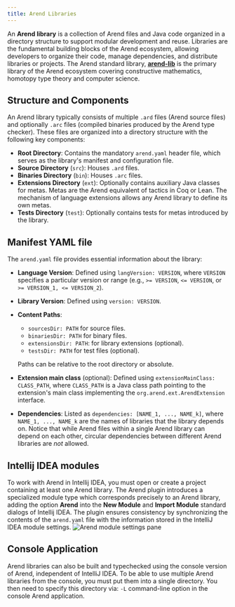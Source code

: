 ```yaml
---
title: Arend Libraries
---
```

An **Arend library** is a collection of Arend files and Java code organized in a directory structure to support modular development and reuse.
Libraries are the fundamental building blocks of the Arend ecosystem, allowing developers to organize their code, manage dependencies, and distribute libraries or projects.
The Arend standard library, [**arend-lib**](/arend-lib) is the primary library of the Arend ecosystem covering constructive mathematics, homotopy type theory and computer science.

## Structure and Components
An Arend library typically consists of multiple `.ard` files (Arend source files) and optionally `.arc` files (compiled binaries produced by the Arend type checker).
These files are organized into a directory structure with the following key components:

- **Root Directory**: Contains the mandatory `arend.yaml` header file, which serves as the library's manifest and configuration file.
- **Source Directory** (`src`): Houses `.ard` files.
- **Binaries Directory** (`bin`): Houses `.arc` files.
- **Extensions Directory** (`ext`): Optionally contains auxiliary Java classes for metas. Metas are the Arend equivalent of tactics in Coq or Lean. The mechanism of language extensions allows any Arend library to define its own metas.
- **Tests Directory** (`test`): Optionally contains tests for metas introduced by the library.

## Manifest YAML file
The `arend.yaml` file provides essential information about the library:
- **Language Version**: Defined using `langVersion: VERSION`, where `VERSION` specifies a particular version or range (e.g., `>= VERSION`, `<= VERSION`, or `>= VERSION_1, <= VERSION_2`).
- **Library Version**: Defined using `version: VERSION`.
- **Content Paths**:
  - `sourcesDir: PATH` for source files.
  - `binariesDir: PATH` for binary files.
  - `extensionsDir: PATH`: for library extensions (optional).
  - `testsDir: PATH` for test files (optional).

  Paths can be relative to the root directory or absolute.
- **Extension main class** (optional): Defined using `extensionMainClass: CLASS_PATH`, where `CLASS_PATH` is a Java class path pointing to the extension's main class implementing the `org.arend.ext.ArendExtension` interface.
- **Dependencies**: Listed as `dependencies: [NAME_1, ..., NAME_k]`, where `NAME_1, ..., NAME_k` are the names of libraries that the library depends on.
Notice that while Arend files within a single Arend library can depend on each other, circular dependencies between different Arend libraries are *not* allowed.

## Intellij IDEA modules
To work with Arend in Intellij IDEA, you must open or create a project containing at least one Arend library.
The Arend plugin introduces a specialized module type which corresponds precisely to an Arend library, adding the option **Arend** into the **New Module** and **Import Module** standard dialogs of Intellij IDEA.
The plugin ensures consistency by synchronizing the contents of the `arend.yaml` file with the information stored in the IntelliJ IDEA module settings.
![Arend module settings pane](/assets/images/ArendModuleSettings.png)

## Console Application
Arend libraries can also be built and typechecked using the console version of Arend, independent of IntelliJ IDEA.
To be able to use multiple Arend libraries from the console, you must put them into a single directory.
You then need to specify this directory via: `-L` command-line option in the console Arend application.
